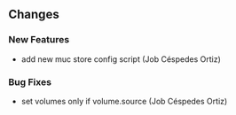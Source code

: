 ## Changes

### New Features

* add new muc store config script (Job Céspedes Ortiz)

### Bug Fixes

* set volumes only if volume.source (Job Céspedes Ortiz)
